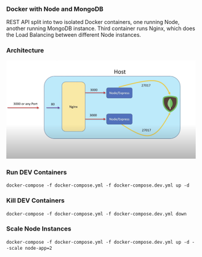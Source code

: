 ### Docker with Node and MongoDB

REST API split into two isolated Docker containers, one running Node, another running MongoDB instance. Third container runs Nginx, which does the Load Balancing between different Node instances.

### Architecture

![Architecture](https://github.com/garbalau-github/docker-node-mongo/blob/main/architecture.png?raw=true)

### Run DEV Containers

```
docker-compose -f docker-compose.yml -f docker-compose.dev.yml up -d
```

### Kill DEV Containers

```
docker-compose -f docker-compose.yml -f docker-compose.dev.yml down
```

### Scale Node Instances

```
docker-compose -f docker-compose.yml -f docker-compose.dev.yml up -d --scale node-app=2
```
